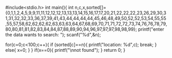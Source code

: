 #include<stdio.h>
int main(){
int n,c,x,sorted[]={0,1,1,2,4,5,9,9,11,11,12,12,12,13,13,13,14,15,16,17,17,20,21,22,22,22,23,26,29,30,31,31,32,32,33,36,37,39,41,43,44,44,44,44,45,46,48,49,50,52,52,53,54,55,55,55,57,58,62,62,62,62,63,63,63,64,67,68,69,70,71,71,72,72,73,74,76,76,78,79,80,80,81,81,82,83,84,84,87,88,89,90,94,96,97,97,97,98,98,99};
printf("enter the data wants to search: ");
  scanf("%d",&n);

for(c=0;c<100;c++){
    if (sorted[c]==n){
      printf("location: %d",c);
        break;
    }
    else{
        x=0;
    }
}
if(x==0){
printf("\nnot found");
}
return 0;
}
